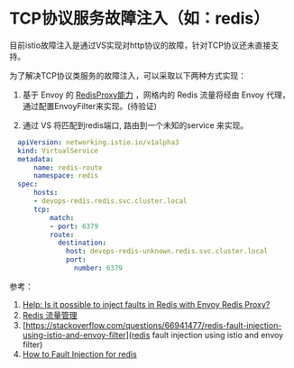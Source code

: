 # TCP协议服务故障注入（如：redis）

目前istio故障注入是通过VS实现对http协议的故障，针对TCP协议还未直接支持。

为了解决TCP协议类服务的故障注入，可以采取以下两种方式实现：

1. 基于 Envoy 的 [RedisProxy能力](https://www.envoyproxy.io/docs/envoy/latest/intro/arch_overview/other_protocols/redis#arch-overview-redis) ，网格内的 Redis 流量将经由 Envoy 代理，通过配置EnvoyFilter来实现。(待验证)

2. 通过 VS 将匹配到redis端口, 路由到一个未知的service 来实现。

  ```yaml
    apiVersion: networking.istio.io/v1alpha3
    kind: VirtualService
    metadata:
        name: redis-route
        namespace: redis
    spec:
        hosts:
        - devops-redis.redis.svc.cluster.local
        tcp:
            match:
            - port: 6379
            route:
              destination:
                host: devops-redis-unknown.redis.svc.cluster.local
                port:
                  number: 6379
  ```
  
  参考：
  
  1. [Help: Is it possible to inject faults in Redis with Envoy Redis Proxy?](https://github.com/istio/istio/issues/27064)
  2. [Redis 流量管理](https://github.com/aeraki-mesh/aeraki/blob/master/docs/zh/redis.md)
  3. [https://stackoverflow.com/questions/66941477/redis-fault-injection-using-istio-and-envoy-filter](redis fault injection using istio and envoy filter)
  4. [How to Fault Injection for redis](https://discuss.istio.io/t/how-to-fault-injection-for-redis/2668)